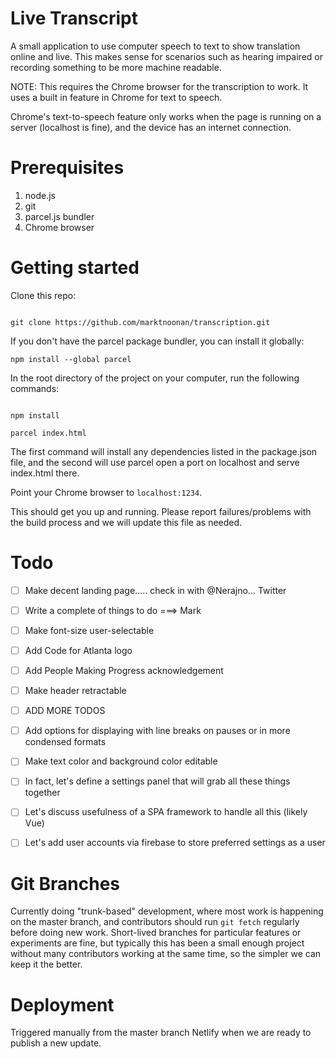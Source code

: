 # Live Transcript 

A small application to use computer speech to text to show translation online and live. This makes sense for scenarios such as hearing impaired or recording something to be more machine readable.

NOTE: This requires the Chrome browser for the transcription to work. It uses a built in feature in Chrome for text to speech. 

Chrome's text-to-speech feature only works when the page is running on a server (localhost is fine), and the device has an internet connection.

# Prerequisites

1. node.js
2. git
3. parcel.js bundler
4. Chrome browser

# Getting started

Clone this repo:

```

git clone https://github.com/marktnoonan/transcription.git

```

If you don't have the parcel package bundler, you can install it globally:

```
npm install --global parcel
```

In the root directory of the project on your computer, run the following commands:

```

npm install

parcel index.html

```

The first command will install any dependencies listed in the package.json file, and the second will use parcel open a port on localhost and serve index.html there.

Point your Chrome browser to `localhost:1234`.

This should get you up and running. Please report failures/problems with the build process and we will update this file as needed.

# Todo
- [ ] Make decent landing page..... check in with @Nerajno... Twitter
- [ ] Write a complete of things to do ===> Mark 
- [ ] Make font-size user-selectable
- [ ] Add Code for Atlanta logo
- [ ] Add People Making Progress acknowledgement
- [ ] Make header retractable
- [ ] ADD MORE TODOS
- [ ] Add options for displaying with line breaks on pauses or in more condensed formats
- [ ] Make text color and background color editable
- [ ] In fact, let's define a settings panel that will grab all these things together
- [ ] Let's discuss usefulness of a SPA framework to handle all this (likely Vue)
- [ ] Let's add user accounts via firebase to store preferred settings as a user


# Git Branches

Currently doing "trunk-based" development, where most work is happening on the master branch, and contributors should run `git fetch` regularly before doing new work. Short-lived branches for particular features or experiments are fine, but typically this has been a small enough project without many contributors working at the same time, so the simpler we can keep it the better.

# Deployment

Triggered manually from the master branch Netlify when we are ready to publish a new update.